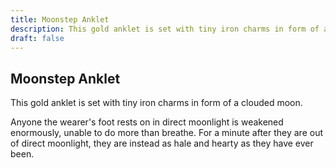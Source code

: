 ```yaml
---
title: Moonstep Anklet
description: This gold anklet is set with tiny iron charms in form of a clouded moon....
draft: false
---
```


## Moonstep Anklet

This gold anklet is set with tiny iron charms in form of a clouded moon.

Anyone the wearer's foot rests on in direct moonlight is weakened enormously, unable to do more than breathe. For a minute after they are out of direct moonlight, they are instead as hale and hearty as they have ever been.
